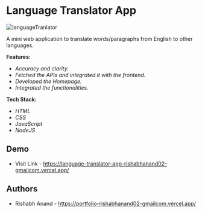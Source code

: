 
# Language Translator App








![languageTranlator](https://user-images.githubusercontent.com/77219919/145664791-90f08314-4764-4a5f-b052-76489bc74de3.png)




A mini web application to translate words/paragraphs from English to
other languages.

**Features:**
- *Accuracy and clarity.*
- *Fetched the APIs and integrated it with the frontend.*
- *Developed the Homepage.*
- *Integrated the functionalities.*

**Tech Stack:** 
- *HTML*
- *CSS*
- *JavaScript*
- *NodeJS*

## Demo
- Visit Link - https://language-translator-app-rishabhanand02-gmailcom.vercel.app/
## Authors

- Rishabh Anand -  https://portfolio-rishabhanand02-gmailcom.vercel.app/

